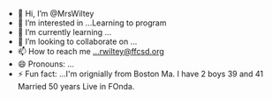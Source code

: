 - 👋 Hi, I’m @MrsWiltey
- 👀 I’m interested in ...Learning to program
- 🌱 I’m currently learning ...
- 💞️ I’m looking to collaborate on ...
- 📫 How to reach me ...rwiltey@ffcsd.org
- 😄 Pronouns: ...
- ⚡ Fun fact: ...I'm orignially from Boston Ma. I have 2 boys 39 and 41 Married 50 years Live in FOnda.

<!---
MrsWiltey/MrsWiltey is a ✨ special ✨ repository because its `README.md` (this file) appears on your GitHub profile.
You can click the Preview link to take a look at your changes.
--->

